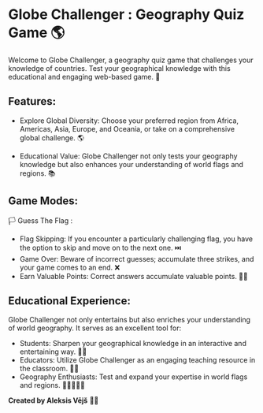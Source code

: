 # Globe Challenger : Geography Quiz Game 🌎

Welcome to Globe Challenger, a geography quiz game that challenges your knowledge of countries. Test your geographical knowledge with this educational and engaging web-based game. 🧠

## Features:

- Explore Global Diversity: Choose your preferred region from Africa, Americas, Asia, Europe, and Oceania, or take on a comprehensive global challenge. 🌎

- Educational Value: Globe Challenger not only tests your geography knowledge but also enhances your understanding of world flags and regions. 📚
  
## Game Modes:
🏳️ Guess The Flag : 
  
  - Flag Skipping: If you encounter a particularly challenging flag, you have the option to skip and move on to the next one. ⏭️
  - Game Over: Beware of incorrect guesses; accumulate three strikes, and your game comes to an end. ❌
  - Earn Valuable Points: Correct answers accumulate valuable points. 🎯💯

## Educational Experience:
Globe Challenger not only entertains but also enriches your understanding of world geography. It serves as an excellent tool for:

- Students: Sharpen your geographical knowledge in an interactive and entertaining way. 👨‍🎓
- Educators: Utilize Globe Challenger as an engaging teaching resource in the classroom. 👩‍🏫
- Geography Enthusiasts: Test and expand your expertise in world flags and regions. 👩🏻‍🤝‍🧑🏻

**Created by Aleksis Vējš** 👨‍💻


